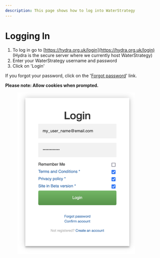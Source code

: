 ```yaml
---
description: This page shows how to log into WaterStrategy
---
```


# Logging In

1. To log in go to [https://hydra.org.uk/login](https://hydra.org.uk/login)  (Hydra is the secure server where we currently host WaterStrategy)
2. Enter your WaterStrategy username and password
3. Click on 'Login'

If you forgot your password, click on the '[Forgot password](https://hydra.org.uk/reset)' link.&#x20;

**Please note: Allow cookies when prompted.**&#x20;

<figure><img src="../.gitbook/assets/Screenshot 2024-04-18 at 12.00.08 (1).png" alt="" width="375"><figcaption></figcaption></figure>



